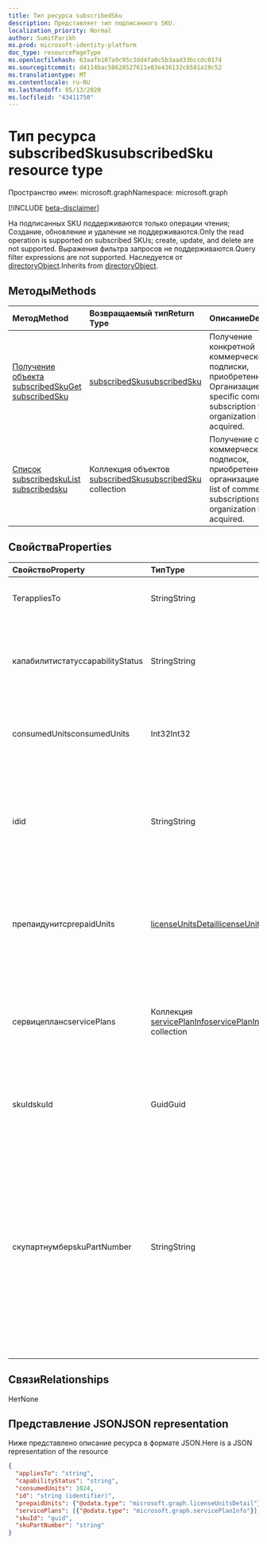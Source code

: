 ```yaml
---
title: Тип ресурса subscribedSku
description: Представляет тип подписанного SKU.
localization_priority: Normal
author: SumitParikh
ms.prod: microsoft-identity-platform
doc_type: resourcePageType
ms.openlocfilehash: 63aafb107a9c95c3dd4fa0c5b3aad33bccdc0174
ms.sourcegitcommit: d4114bac58628527611e83e436132c6581a19c52
ms.translationtype: MT
ms.contentlocale: ru-RU
ms.lasthandoff: 05/13/2020
ms.locfileid: "43411750"
---
```

# <a name="subscribedsku-resource-type"></a><span data-ttu-id="6f994-103">Тип ресурса subscribedSku</span><span class="sxs-lookup"><span data-stu-id="6f994-103">subscribedSku resource type</span></span>

<span data-ttu-id="6f994-104">Пространство имен: microsoft.graph</span><span class="sxs-lookup"><span data-stu-id="6f994-104">Namespace: microsoft.graph</span></span>

[!INCLUDE [beta-disclaimer](../../includes/beta-disclaimer.md)]

<span data-ttu-id="6f994-105">На подписанных SKU поддерживаются только операции чтения; Создание, обновление и удаление не поддерживаются.</span><span class="sxs-lookup"><span data-stu-id="6f994-105">Only the read operation is supported on subscribed SKUs; create, update, and delete are not supported.</span></span> <span data-ttu-id="6f994-106">Выражения фильтра запросов не поддерживаются.</span><span class="sxs-lookup"><span data-stu-id="6f994-106">Query filter expressions are not supported.</span></span> <span data-ttu-id="6f994-107">Наследуется от [directoryObject](directoryobject.md).</span><span class="sxs-lookup"><span data-stu-id="6f994-107">Inherits from [directoryObject](directoryobject.md).</span></span>


## <a name="methods"></a><span data-ttu-id="6f994-108">Методы</span><span class="sxs-lookup"><span data-stu-id="6f994-108">Methods</span></span>
| <span data-ttu-id="6f994-109">Метод</span><span class="sxs-lookup"><span data-stu-id="6f994-109">Method</span></span>           | <span data-ttu-id="6f994-110">Возвращаемый тип</span><span class="sxs-lookup"><span data-stu-id="6f994-110">Return Type</span></span>    |<span data-ttu-id="6f994-111">Описание</span><span class="sxs-lookup"><span data-stu-id="6f994-111">Description</span></span>|
|:---------------|:--------|:----------|
|[<span data-ttu-id="6f994-112">Получение объекта subscribedSku</span><span class="sxs-lookup"><span data-stu-id="6f994-112">Get subscribedSku</span></span>](../api/subscribedsku-get.md) | [<span data-ttu-id="6f994-113">subscribedSku</span><span class="sxs-lookup"><span data-stu-id="6f994-113">subscribedSku</span></span>](subscribedsku.md) |<span data-ttu-id="6f994-114">Получение конкретной коммерческой подписки, приобретенной Организацией.</span><span class="sxs-lookup"><span data-stu-id="6f994-114">Get a specific commercial subscription that an organization has acquired.</span></span>|
|[<span data-ttu-id="6f994-115">Список subscribedsku</span><span class="sxs-lookup"><span data-stu-id="6f994-115">List subscribedsku</span></span>](../api/subscribedsku-list.md) | <span data-ttu-id="6f994-116">Коллекция объектов [subscribedSku](subscribedsku.md)</span><span class="sxs-lookup"><span data-stu-id="6f994-116">[subscribedSku](subscribedsku.md) collection</span></span> |<span data-ttu-id="6f994-117">Получение списка коммерческих подписок, приобретенных организацией.</span><span class="sxs-lookup"><span data-stu-id="6f994-117">Get the list of commercial subscriptions that an organization has acquired.</span></span>|

## <a name="properties"></a><span data-ttu-id="6f994-118">Свойства</span><span class="sxs-lookup"><span data-stu-id="6f994-118">Properties</span></span>
| <span data-ttu-id="6f994-119">Свойство</span><span class="sxs-lookup"><span data-stu-id="6f994-119">Property</span></span>     | <span data-ttu-id="6f994-120">Тип</span><span class="sxs-lookup"><span data-stu-id="6f994-120">Type</span></span>   |<span data-ttu-id="6f994-121">Описание</span><span class="sxs-lookup"><span data-stu-id="6f994-121">Description</span></span>|
|:---------------|:--------|:----------|
|<span data-ttu-id="6f994-122">Тег</span><span class="sxs-lookup"><span data-stu-id="6f994-122">appliesTo</span></span>|<span data-ttu-id="6f994-123">String</span><span class="sxs-lookup"><span data-stu-id="6f994-123">String</span></span>| <span data-ttu-id="6f994-124">Например, User или Company.</span><span class="sxs-lookup"><span data-stu-id="6f994-124">For example, "User" or "Company".</span></span> |
|<span data-ttu-id="6f994-125">капабилитистатус</span><span class="sxs-lookup"><span data-stu-id="6f994-125">capabilityStatus</span></span>|<span data-ttu-id="6f994-126">String</span><span class="sxs-lookup"><span data-stu-id="6f994-126">String</span></span>| <span data-ttu-id="6f994-127">Возможные значения: `Enabled`, `Warning`, `Suspended`, `Deleted`, `LockedOut`.</span><span class="sxs-lookup"><span data-stu-id="6f994-127">Possible values are: `Enabled`, `Warning`, `Suspended`, `Deleted`, `LockedOut`.</span></span> |
|<span data-ttu-id="6f994-128">consumedUnits</span><span class="sxs-lookup"><span data-stu-id="6f994-128">consumedUnits</span></span>|<span data-ttu-id="6f994-129">Int32</span><span class="sxs-lookup"><span data-stu-id="6f994-129">Int32</span></span>| <span data-ttu-id="6f994-130">Количество лицензий, которые были назначены.</span><span class="sxs-lookup"><span data-stu-id="6f994-130">The number of licenses that have been assigned.</span></span> |
|<span data-ttu-id="6f994-131">id</span><span class="sxs-lookup"><span data-stu-id="6f994-131">id</span></span>|<span data-ttu-id="6f994-132">String</span><span class="sxs-lookup"><span data-stu-id="6f994-132">String</span></span>| <span data-ttu-id="6f994-133">Уникальный идентификатор объекта sku, подписка на который выполнена.</span><span class="sxs-lookup"><span data-stu-id="6f994-133">The unique identifier for the subscribed sku object.</span></span> <span data-ttu-id="6f994-134">Key, не допускающая значение null.</span><span class="sxs-lookup"><span data-stu-id="6f994-134">Key, not nullable.</span></span> |
|<span data-ttu-id="6f994-135">препаидунитс</span><span class="sxs-lookup"><span data-stu-id="6f994-135">prepaidUnits</span></span>|[<span data-ttu-id="6f994-136">licenseUnitsDetail</span><span class="sxs-lookup"><span data-stu-id="6f994-136">licenseUnitsDetail</span></span>](licenseunitsdetail.md)| <span data-ttu-id="6f994-137">Сведения о количестве и состоянии предварительно оплаченных лицензий.</span><span class="sxs-lookup"><span data-stu-id="6f994-137">Information about the number and status of prepaid licenses.</span></span> |
|<span data-ttu-id="6f994-138">сервицепланс</span><span class="sxs-lookup"><span data-stu-id="6f994-138">servicePlans</span></span>|<span data-ttu-id="6f994-139">Коллекция [servicePlanInfo](serviceplaninfo.md)</span><span class="sxs-lookup"><span data-stu-id="6f994-139">[servicePlanInfo](serviceplaninfo.md) collection</span></span>| <span data-ttu-id="6f994-140">Сведения о планах обслуживания, доступных в отношении SKU.</span><span class="sxs-lookup"><span data-stu-id="6f994-140">Information about the service plans that are available with the SKU.</span></span> <span data-ttu-id="6f994-141">Не допускает значение null</span><span class="sxs-lookup"><span data-stu-id="6f994-141">Not nullable</span></span> |
|<span data-ttu-id="6f994-142">skuId</span><span class="sxs-lookup"><span data-stu-id="6f994-142">skuId</span></span>|<span data-ttu-id="6f994-143">Guid</span><span class="sxs-lookup"><span data-stu-id="6f994-143">Guid</span></span>| <span data-ttu-id="6f994-144">Уникальный идентификатор (GUID) для SKU службы.</span><span class="sxs-lookup"><span data-stu-id="6f994-144">The unique identifier (GUID) for the service SKU.</span></span> |
|<span data-ttu-id="6f994-145">скупартнумбер</span><span class="sxs-lookup"><span data-stu-id="6f994-145">skuPartNumber</span></span>|<span data-ttu-id="6f994-146">String</span><span class="sxs-lookup"><span data-stu-id="6f994-146">String</span></span>| <span data-ttu-id="6f994-147">Артикул SKU, например: AAD_PREMIUM или RMSBASIC.</span><span class="sxs-lookup"><span data-stu-id="6f994-147">The SKU part number; for example: "AAD_PREMIUM" or "RMSBASIC".</span></span> <span data-ttu-id="6f994-148">Чтобы получить список коммерческих подписок, приобретенных в Организации, ознакомьтесь со статьей [List субскрибедскус](../api/subscribedsku-list.md).</span><span class="sxs-lookup"><span data-stu-id="6f994-148">To get a list of commercial subscriptions that an organization has acquired, see [List subscribedSkus](../api/subscribedsku-list.md).</span></span> |

## <a name="relationships"></a><span data-ttu-id="6f994-149">Связи</span><span class="sxs-lookup"><span data-stu-id="6f994-149">Relationships</span></span>
<span data-ttu-id="6f994-150">Нет</span><span class="sxs-lookup"><span data-stu-id="6f994-150">None</span></span>

## <a name="json-representation"></a><span data-ttu-id="6f994-151">Представление JSON</span><span class="sxs-lookup"><span data-stu-id="6f994-151">JSON representation</span></span>

<span data-ttu-id="6f994-152">Ниже представлено описание ресурса в формате JSON.</span><span class="sxs-lookup"><span data-stu-id="6f994-152">Here is a JSON representation of the resource</span></span>

<!-- {
  "blockType": "resource",
  "optionalProperties": [

  ],
  "keyProperty": "id",
  "@odata.type": "microsoft.graph.subscribedSku"
}-->

```json
{
  "appliesTo": "string",
  "capabilityStatus": "string",
  "consumedUnits": 1024,
  "id": "string (identifier)",
  "prepaidUnits": {"@odata.type": "microsoft.graph.licenseUnitsDetail"},
  "servicePlans": [{"@odata.type": "microsoft.graph.servicePlanInfo"}],
  "skuId": "guid",
  "skuPartNumber": "string"
}

```
<!-- uuid: 8fcb5dbc-d5aa-4681-8e31-b001d5168d79
2015-10-25 14:57:30 UTC -->
<!--
{
  "type": "#page.annotation",
  "description": "subscribedSku resource",
  "keywords": "",
  "section": "documentation",
  "tocPath": "",
  "suppressions": []
}
-->
